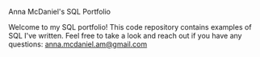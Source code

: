  Anna McDaniel's SQL Portfolio

Welcome to my SQL portfolio! This code repository contains examples of SQL I've written. Feel free to take a look and reach out if you have any questions:
anna.mcdaniel.am@gmail.com
